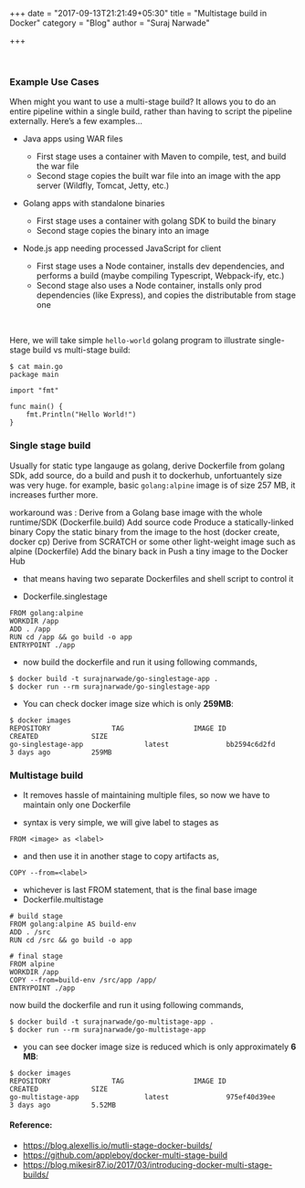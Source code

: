 +++
date = "2017-09-13T21:21:49+05:30"
title = "Multistage build in Docker"
category = "Blog"
author = "Suraj Narwade"

+++



<br>

### Example Use Cases

When might you want to use a multi-stage build? It allows you to do an entire pipeline within a single build, rather than having to script the pipeline externally. Here’s a few examples…

* Java apps using WAR files 
	* First stage uses a container with Maven to compile, test, and build the war file
	* Second stage copies the built war file into an image with the app server (Wildfly, Tomcat, Jetty, etc.)

* Golang apps with standalone binaries
	* First stage uses a container with golang SDK to build the binary
	* Second stage copies the binary into an image

* Node.js app needing processed JavaScript for client
	* First stage uses a Node container, installs dev dependencies, and performs a build (maybe compiling Typescript, Webpack-ify, etc.)
	* Second stage also uses a Node container, installs only prod dependencies (like Express), and copies the distributable from stage one




<br>

Here, we will take simple `hello-world` golang program to illustrate single-stage build vs multi-stage build:


```
$ cat main.go 
package main

import "fmt"

func main() {
	fmt.Println("Hello World!")
}

```


### Single stage build

Usually for static type langauge as golang, derive Dockerfile from golang SDk, add source, do a build and push it to dockerhub, unfortuantely size was very huge. for example, basic `golang:alpine` image is of size 257 MB, it increases further more.

workaround was :
Derive from a Golang base image with the whole runtime/SDK (Dockerfile.build)
Add source code
Produce a statically-linked binary
Copy the static binary from the image to the host (docker create, docker cp)
Derive from SCRATCH or some other light-weight image such as alpine (Dockerfile)
Add the binary back in
Push a tiny image to the Docker Hub


* that means having two separate Dockerfiles and shell script to control it

* Dockerfile.singlestage

```
FROM golang:alpine
WORKDIR /app
ADD . /app
RUN cd /app && go build -o app
ENTRYPOINT ./app
```

* now build the dockerfile and run it using following commands,

```
$ docker build -t surajnarwade/go-singlestage-app .
$ docker run --rm surajnarwade/go-singlestage-app
```

* You can check docker image size which is only **259MB**:

```
$ docker images
REPOSITORY         		 TAG                 IMAGE ID            CREATED             SIZE
go-singlestage-app               latest              bb2594c6d2fd        3 days ago          259MB
```

### Multistage build

* It removes hassle of maintaining multiple files, so now we have to maintain only one Dockerfile

* syntax is very simple, we will give label to stages as

```
FROM <image> as <label>
``` 

* and then use it in another stage to copy artifacts as,

```
COPY --from=<label>
```

* whichever is last FROM statement, that is the final base image
* Dockerfile.multistage

```
# build stage
FROM golang:alpine AS build-env
ADD . /src
RUN cd /src && go build -o app

# final stage
FROM alpine
WORKDIR /app
COPY --from=build-env /src/app /app/
ENTRYPOINT ./app
```
now build the dockerfile and run it using following commands,

```
$ docker build -t surajnarwade/go-multistage-app .
$ docker run --rm surajnarwade/go-multistage-app
```

* you can see docker image size is reduced which is only approximately **6 MB**:

```
$ docker images
REPOSITORY         		 TAG                 IMAGE ID            CREATED             SIZE
go-multistage-app                latest              975ef40d39ee        3 days ago          5.52MB
```


#### Reference:

* https://blog.alexellis.io/mutli-stage-docker-builds/
* https://github.com/appleboy/docker-multi-stage-build
* https://blog.mikesir87.io/2017/03/introducing-docker-multi-stage-builds/
